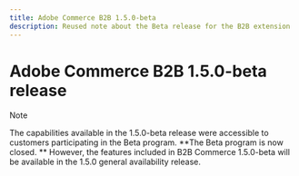 ```yaml
---
title: Adobe Commerce B2B 1.5.0-beta
description: Reused note about the Beta release for the B2B extension
---
```

# Adobe Commerce B2B 1.5.0-beta release

>[!NOTE]
>
> The capabilities available in the 1.5.0-beta release were accessible to customers participating in the Beta program. **The Beta program is now closed. ** However, the features included in B2B Commerce 1.5.0-beta will be available in the 1.5.0 general availability release.
